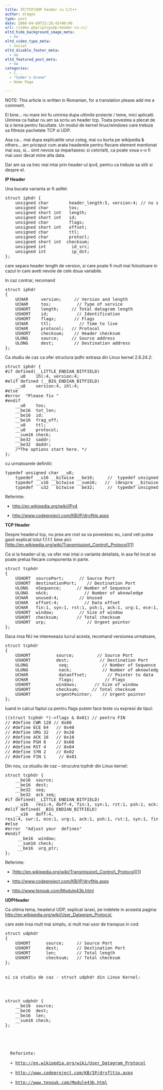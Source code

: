 ```yaml
---
title: IP/TCP/UDP header vs C/C++
author: dragos
type: post
date: 2008-04-09T23:28:43+00:00
url: /index.php/iptcpudp-header-vs-cc/
eltd_hide_background_image_meta:
  - no
eltd_video_type_meta:
  - social
eltd_disable_footer_meta:
  - no
eltd_featured_post_meta:
  - no
categories:
  - C...
  - "Coder's Grave"
  - Home Page

---
```

NOTE: This article is written in Romanian, for a translation please add me a comment.

Ei bine&#8230; nu mare imi fu uimirea dupa ultimile proiecte / teme, mici aplicatii. Uimirea ca habar nu am sa scriu un header tcp. Toata povestea a plecat de la o tema pentru facultate. Un modul de kernel linux/windows care trebuia sa filtreze pachetele TCP si UDP.<!--more-->

Asa ca&#8230; mai dupa explicatiile unui coleg, mai cu burta pe wikipedia & others&#8230; am priceput cum arata headerele pentru fiecare element mentionat mai sus, si&#8230; simt nevoia sa impartasesc si celorlalti, ca poate voua v-o fi mai usor decat mine alta data.

Dar am sa va trec mai intai prin header-ul ipv4, pentru ca trebuie sa stiti si despre el.

**IP Header**
  
Una bucata varianta ar fi astfel:

<pre class="prettyprint">struct iphdr {
    unsigned char        header_length:5, version:4; // nu stiu de ce am vaga impresie ca acel cinci e de fapt 4 :(
    unsigned char        tos;
    unsigned short int   length;
    unsigned short int   id;
    unsigned char        flags;
    unsigned short int   offset;
    unsigned char        ttl;
    unsigned char        protocl;
    unsigned short int  checksum;
    unsigned int          id_src;
    unsigned int          ip_dst;
};
</pre>

care separa header length de version, si care poate fi mult mai folositoare in cazul in care aveti nevoie de cele doua variabile.
  
In caz contrar, recomand

<pre class="prettyprint">struct iphdr
{
    UCHAR     version;	   // Version and length
    UCHAR     tos;		    // Type of service
    USHORT    length;	  // Total datagram length
    USHORT    id;		    // Identification
    USHORT    flags;	   // Flags
    UCHAR     ttl;		     // Time to live
    UCHAR     protocol;	  // Protocol
    USHORT    checksum;    // Header checksum
    ULONG     source;	  // Source address
    ULONG     dest;		   // Destination address
};
</pre>

Ca studiu de caz ca ofer structura ipdhr extrasa din Linux kernel 2.6.24.2:

<pre class="prettyprint">struct iphdr {
#if defined(__LITTLE_ENDIAN_BITFIELD)
    __u8    ihl:4, version:4;
#elif defined (__BIG_ENDIAN_BITFIELD)
    __u8    version:4, ihl:4;
#else
#error  "Please fix "
#endif
    __u8    tos;
    __be16  tot_len;
    __be16  id;
    __be16  frag_off;
    __u8    ttl;
    __u8    protocol;
    __sum16 check;
    __be32  saddr;
    __be32  daddr;
    /*The options start here. */
};
</pre>

cu urmatoarele definitii:

<pre class="prettyprint">typedef unsigned char __u8;
    typedef __u16 __bitwise __be16;     //  typedef unsigned short __u16;
    typedef __u16 __bitwise __sum16;   //  (despre __bitwise mai caut)
    typedef __u32 __bitwise __be32;     //  typedef unsigned int __u32;
</pre>

Referinte:
  
+ <a href="http://en.wikipedia.org/wiki/IPv4" target="_blank" rel="noopener noreferrer">http://en.wikipedia.org/wiki/IPv4</a>
  
+ <a href="http://www.codeproject.com/KB/IP/drvfltip.aspx" target="_blank" rel="noopener noreferrer">http://www.codeproject.com/KB/IP/drvfltip.aspx</a>

**TCP Header**

Despre headerul tcp, nu prea are rost sa va povestesc eu, cand veti putea gasit explicat totul f.f.f.f. bine aici: [http://en.wikipedia.org/wiki/Transmission\_Control\_Protocol][1]

Ca si la header-ul ip, va ofer mai intai o varianta detaliata, in asa fel incat se poate prelua fiecare componenta in parte.

<pre class="prettyprint">struct tcphdr
{
    USHORT	sourcePort;		 // Source Port
    USHORT	destinationPort;	// Destination Port
    ULONG	nSequence;		// Number of Sequence
    ULONG	nAck;			   // Number of aknowledge
    UCHAR	unused:4;		 // Unused
    UCHAR	offset:4;		   // Data offset
    UCHAR	fin:1, syn:1, rst:1, psh:1, ack:1, urg:1, ece:1, cwr:1; // Flags
    USHORT	window;			 // Size of window
    USHORT	checksum;		// Total checksum
    USHORT	urp;			    // Urgent pointer
};
</pre>

Daca insa NU ne intereseaza lucrul acesta, recomand versiunea urmatoare,

<pre class="prettyprint">struct tcphdr
{
    USHORT			source;		    // Source Port
    USHORT			dest;		     // Destination Port
    ULONG			 seq;		      // Number of Sequence
    ULONG			 nack;		      // Number of aknowledge
    UCHAR			 dataoffset;        // Pointer to data
    UCHAR			 flags;		       // Flags
    USHORT			windows;	   // Size of window
    USHORT			checksum;	  // Total checksum
    USHORT			urgentPointer;	  // Urgent pointer
};
</pre>

luand in calcul faptul ca pentru flags putem face teste cu expresii de tipul:

<pre class="prettyprint">((struct tcphdr *)-&gt;flags & 0x01) // pentru FIN
// #define CWR 128 // 0x80
// #define ECE 64   // 0x40
// #define URG 32   // 0x20
// #define ACK 16   // 0x10
// #define PSH 8    // 0x08
// #define RST 4    // 0x04
// #define SYN 2    // 0x02
// #define FIN 1     // 0x01
</pre>

Din nou, ca stiudiu de caz &#8211; strucutra tcphdr din Linux kernel:

<pre class="prettyprint">struct tcphdr {
    __be16  source;
    __be16  dest;
    __be32  seq;
    __be32  ack_seq;
#if defined(__LITTLE_ENDIAN_BITFIELD)
    __u16   res1:4, doff:4, fin:1, syn:1, rst:1, psh:1, ack:1, urg:1, ece:1, cwr:1;
#elif defined(__BIG_ENDIAN_BITFIELD)
    __u16   doff:4,
res1:4, cwr:1, ece:1, urg:1, ack:1, psh:1, rst:1, syn:1, fin:1;
#else
#error  "Adjust your  defines"
#endif
     __be16  window;
     __sum16 check;
     __be16  urg_ptr;
};
</pre>

Referinte:
  
+ [http://en.wikipedia.org/wiki/Transmission\_Control\_Protocol][1]
  
+ <a href="http://www.codeproject.com/KB/IP/drvfltip.aspx" target="_blank" rel="noopener noreferrer">http://www.codeproject.com/KB/IP/drvfltip.aspx</a>
  
+ <http://www.tenouk.com/Module43b.html>

**UDPHeader**

Ca ultima tema, headerul UDP, explicat iarasi, pe indelete in aceasta pagina: <a href="http://en.wikipedia.org/wiki/User_Datagram_Protocol" target="_blank" rel="noopener noreferrer">http://en.wikipedia.org/wiki/User_Datagram_Protocol</a>,
  
care este insa mult mai simplu, si mult mai usor de transpus in cod:

<pre class="prettyprint">struct udphdr
{
    USHORT		source;		// Source Port
    USHORT		dest;		// Destination Port
    USHORT		len;		// Total length
    USHORT		checksum;	// Total checksum
};
</code>

si ca studiu de caz - struct udphdr din Linux Kernel:



<pre class="prettyprint">
struct udphdr {
    __be16  source;
    __be16  dest;
    __be16  len;
    __sum16 check;
};
</pre>


<p>
  Referinte:<br />
  + <a href="http://en.wikipedia.org/wiki/User_Datagram_Protocol">http://en.wikipedia.org/wiki/User_Datagram_Protocol</a><br />
  + <a href="http://www.codeproject.com/KB/IP/drvfltip.aspx" target="_blank" rel="noopener noreferrer">http://www.codeproject.com/KB/IP/drvfltip.aspx</a><br />
  + <a href="http://www.tenouk.com/Module43b.html">http://www.tenouk.com/Module43b.html</a>
</p>

 [1]: http://en.wikipedia.org/wiki/Transmission_Control_Protocol